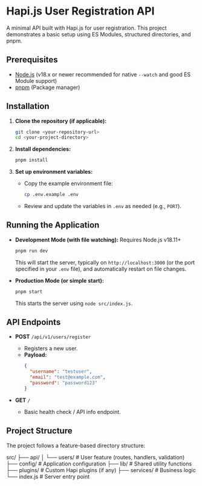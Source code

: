 # Hapi.js User Registration API

A minimal API built with Hapi.js for user registration. This project demonstrates a basic setup using ES Modules, structured directories, and pnpm.

## Prerequisites

* [Node.js](https://nodejs.org/) (v18.x or newer recommended for native `--watch` and good ES Module support)
* [pnpm](https://pnpm.io/) (Package manager)

## Installation

1.  **Clone the repository (if applicable):**
    ```bash
    git clone <your-repository-url>
    cd <your-project-directory>
    ```

2.  **Install dependencies:**
    ```bash
    pnpm install
    ```

3.  **Set up environment variables:**
    * Copy the example environment file:
        ```bash
        cp .env.example .env
        ```
    * Review and update the variables in `.env` as needed (e.g., `PORT`).

## Running the Application

* **Development Mode (with file watching):**
    Requires Node.js v18.11+
    ```bash
    pnpm run dev
    ```
    This will start the server, typically on `http://localhost:3000` (or the port specified in your `.env` file), and automatically restart on file changes.

* **Production Mode (or simple start):**
    ```bash
    pnpm start
    ```
    This starts the server using `node src/index.js`.

## API Endpoints

* **POST** `/api/v1/users/register`
    * Registers a new user.
    * **Payload:**
        ```json
        {
          "username": "testuser",
          "email": "test@example.com",
          "password": "password123"
        }
        ```

* **GET** `/`
    * Basic health check / API info endpoint.

## Project Structure

The project follows a feature-based directory structure:

src/
├── api/
│   └── users/         # User feature (routes, handlers, validation)
├── config/            # Application configuration
├── lib/               # Shared utility functions
├── plugins/           # Custom Hapi plugins (if any)
├── services/          # Business logic
└── index.js           # Server entry point
